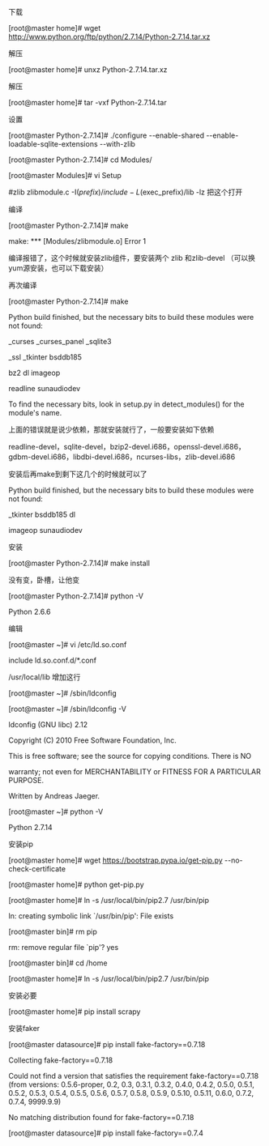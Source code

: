 下载

[root@master home]# wget http://www.python.org/ftp/python/2.7.14/Python-2.7.14.tar.xz

 

解压

[root@master home]# unxz Python-2.7.14.tar.xz 

解压

[root@master home]# tar -vxf Python-2.7.14.tar 

 

设置

[root@master Python-2.7.14]# ./configure --enable-shared --enable-loadable-sqlite-extensions --with-zlib

 

 

[root@master Python-2.7.14]# cd Modules/

[root@master Modules]# vi Setup

\#zlib zlibmodule.c -I$(prefix)/include -L$(exec_prefix)/lib -lz  把这个打开

 

编译

[root@master Python-2.7.14]# make

make: *** [Modules/zlibmodule.o] Error 1

编译报错了，这个时候就安装zlib组件，要安装两个 zlib 和zlib-devel   （可以换yum源安装，也可以下载安装）

 

 

再次编译

[root@master Python-2.7.14]# make

Python build finished, but the necessary bits to build these modules were not found:

_curses            _curses_panel      _sqlite3        

_ssl               _tkinter           bsddb185        

bz2                dl                 imageop         

readline           sunaudiodev                        

To find the necessary bits, look in setup.py in detect_modules() for the module's name.

上面的错误就是说少依赖，那就安装就行了，一般要安装如下依赖

readline-devel，sqlite-devel，bzip2-devel.i686，openssl-devel.i686，gdbm-devel.i686，libdbi-devel.i686，ncurses-libs，zlib-devel.i686

安装后再make到剩下这几个的时候就可以了

Python build finished, but the necessary bits to build these modules were not found:

_tkinter           bsddb185           dl              

imageop            sunaudiodev     

 

 

安装

[root@master Python-2.7.14]# make install

 

没有变，卧槽，让他变

[root@master Python-2.7.14]# python -V

Python 2.6.6

编辑

[root@master ~]# vi /etc/ld.so.conf

include ld.so.conf.d/*.conf

/usr/local/lib 增加这行

 

[root@master ~]# /sbin/ldconfig

[root@master ~]# /sbin/ldconfig -V

ldconfig (GNU libc) 2.12

Copyright (C) 2010 Free Software Foundation, Inc.

This is free software; see the source for copying conditions.  There is NO

warranty; not even for MERCHANTABILITY or FITNESS FOR A PARTICULAR PURPOSE.

Written by Andreas Jaeger.

[root@master ~]# python -V        

Python 2.7.14

 

安装pip

[root@master home]# wget https://bootstrap.pypa.io/get-pip.py --no-check-certificate

[root@master home]# python get-pip.py 

[root@master home]# ln -s /usr/local/bin/pip2.7 /usr/bin/pip

ln: creating symbolic link `/usr/bin/pip': File exists

[root@master bin]# rm pip

rm: remove regular file `pip'? yes

[root@master bin]# cd /home

[root@master home]# ln -s /usr/local/bin/pip2.7 /usr/bin/pip

 

安装必要

[root@master home]# pip install scrapy

 

 

安装faker

[root@master datasource]# pip install fake-factory==0.7.18

Collecting fake-factory==0.7.18

  Could not find a version that satisfies the requirement fake-factory==0.7.18 (from versions: 0.5.6-proper, 0.2, 0.3, 0.3.1, 0.3.2, 0.4.0, 0.4.2, 0.5.0, 0.5.1, 0.5.2, 0.5.3, 0.5.4, 0.5.5, 0.5.6, 0.5.7, 0.5.8, 0.5.9, 0.5.10, 0.5.11, 0.6.0, 0.7.2, 0.7.4, 9999.9.9)

No matching distribution found for fake-factory==0.7.18

[root@master datasource]# pip install fake-factory==0.7.4

 

 

 